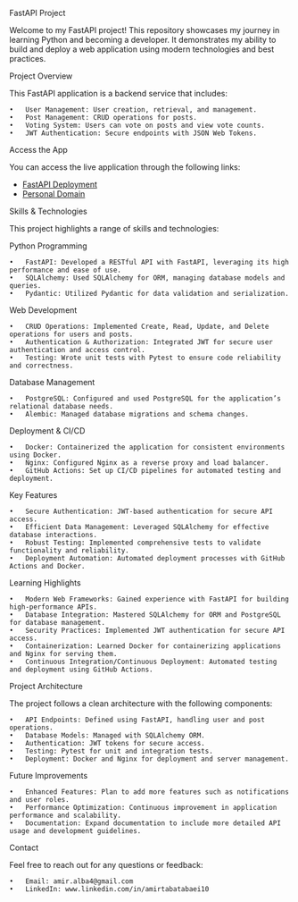 FastAPI Project

Welcome to my FastAPI project! This repository showcases my journey in learning Python and becoming a developer. It demonstrates my ability to build and deploy a web application using modern technologies and best practices.

Project Overview

This FastAPI application is a backend service that includes:

	•	User Management: User creation, retrieval, and management.
	•	Post Management: CRUD operations for posts.
	•	Voting System: Users can vote on posts and view vote counts.
	•	JWT Authentication: Secure endpoints with JSON Web Tokens.
 Access the App

You can access the live application through the following links:

- [FastAPI Deployment](https://fastapi-alba-0b57a979824e.herokuapp.com/)
- [Personal Domain](https://www.amiralba.xyz/)

Skills & Technologies

This project highlights a range of skills and technologies:

Python Programming

	•	FastAPI: Developed a RESTful API with FastAPI, leveraging its high performance and ease of use.
	•	SQLAlchemy: Used SQLAlchemy for ORM, managing database models and queries.
	•	Pydantic: Utilized Pydantic for data validation and serialization.

Web Development

	•	CRUD Operations: Implemented Create, Read, Update, and Delete operations for users and posts.
	•	Authentication & Authorization: Integrated JWT for secure user authentication and access control.
	•	Testing: Wrote unit tests with Pytest to ensure code reliability and correctness.

Database Management

	•	PostgreSQL: Configured and used PostgreSQL for the application’s relational database needs.
	•	Alembic: Managed database migrations and schema changes.

Deployment & CI/CD

	•	Docker: Containerized the application for consistent environments using Docker.
	•	Nginx: Configured Nginx as a reverse proxy and load balancer.
	•	GitHub Actions: Set up CI/CD pipelines for automated testing and deployment.

Key Features

	•	Secure Authentication: JWT-based authentication for secure API access.
	•	Efficient Data Management: Leveraged SQLAlchemy for effective database interactions.
	•	Robust Testing: Implemented comprehensive tests to validate functionality and reliability.
	•	Deployment Automation: Automated deployment processes with GitHub Actions and Docker.

Learning Highlights

	•	Modern Web Frameworks: Gained experience with FastAPI for building high-performance APIs.
	•	Database Integration: Mastered SQLAlchemy for ORM and PostgreSQL for database management.
	•	Security Practices: Implemented JWT authentication for secure API access.
	•	Containerization: Learned Docker for containerizing applications and Nginx for serving them.
	•	Continuous Integration/Continuous Deployment: Automated testing and deployment using GitHub Actions.

Project Architecture

The project follows a clean architecture with the following components:

	•	API Endpoints: Defined using FastAPI, handling user and post operations.
	•	Database Models: Managed with SQLAlchemy ORM.
	•	Authentication: JWT tokens for secure access.
	•	Testing: Pytest for unit and integration tests.
	•	Deployment: Docker and Nginx for deployment and server management.

Future Improvements

	•	Enhanced Features: Plan to add more features such as notifications and user roles.
	•	Performance Optimization: Continuous improvement in application performance and scalability.
	•	Documentation: Expand documentation to include more detailed API usage and development guidelines.

Contact

Feel free to reach out for any questions or feedback:

	•	Email: amir.alba4@gmail.com
	•	LinkedIn: www.linkedin.com/in/amirtabatabaei10
